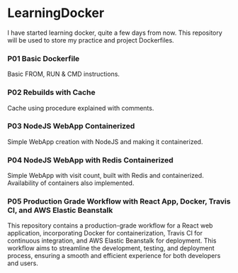 # LearningDocker
I have started learning docker, quite a few days from now. This repository will be used to store my practice and project Dockerfiles.

### P01 Basic Dockerfile
Basic FROM, RUN & CMD instructions.

### P02 Rebuilds with Cache
Cache using procedure explained with comments.

### P03 NodeJS WebApp Containerized
Simple WebApp creation with NodeJS and making it containerized.

### P04 NodeJS WebApp with Redis Containerized
Simple WebApp with visit count, built with Redis and containerized. Availability of containers also implemented.

### P05 Production Grade Workflow with React App, Docker, Travis CI, and AWS Elastic Beanstalk
This repository contains a production-grade workflow for a React web application, incorporating Docker for containerization, Travis CI for continuous integration, and AWS Elastic Beanstalk for deployment. This workflow aims to streamline the development, testing, and deployment process, ensuring a smooth and efficient experience for both developers and users.
